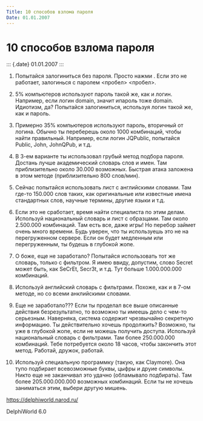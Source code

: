 ```yaml
---
Title: 10 способов взлома пароля
Date: 01.01.2007
---
```



10 способов взлома пароля
=========================

::: {.date}
01.01.2007
:::

1) Попытайся залогиниться без пароля. Просто нажми . Если это не
работает, залогинься с паролем \<пробел\> \<пробел\>.

2) 5% компьютеров используют пароль такой же, как и логин. Например,
если логин domain, значит ипароль тоже domain. Идиотизм, да? Попытайся
залогиниться, используя логин такой же, как и пароль.

3) Примерно 35% компьютеров используют пароль, вторичный от логина.
Обычно ты переберешь около 1000 комбинаций, чтобы найти правильный.
Например, если логин JQPublic, попытайся Public, John, JohnQPub, и т.д.

4) В 3-ем варианте ты использовал грубый метод подбора пароля. Достань
лучше академический словарь слов и имен. Там приблизительно около 30.000
возможных. Быстрая атака заложена в этом методе (приблизительно 800
слов/мин).

5) Сейчас попытайся использовать лист с английскими словами. Там где-то
150.000 слов таких, как оригинальные или известные имена стандартных
слов, научные термины, другие языки и т.д.

6) Если это не сработает, время найти специалиста по этим делам.
Используй национальный словарь и лист c образцами. Там около 2.500.000
комбинаций. Там есть все, даже игры! Но перебор займет очень много
времени. Будь уверен, что ты используешь это не на перегруженном
сервере. Если он будет медленным или перегруженным, ты будешь в глубокой
жопе.

7) О боже, еще не заработало? Попытайся использовать тот же словарь,
только с фильтром. Я имею ввиду, допустим, слово Secret может быть, как
SeCrEt, Secr3t, и т.д. Тут больше 1.000.000.000 комбинаций.

8) Используй английский словарь с фильтрами. Похоже, как и в 7-ом
методе, но со всеми анклийскими словами.

9) Еще не заработало??? Если ты проделал все выше описанные действия
безрезультатно, то возможно ты имеешь дело с чем-то серьезным.
Наверняка, система содержит чрезвычайно секретную информацию. Ты
действительно хочешь продолжить? Возможно, ты уже в глубокой жопе, если
не можешь получить доступа. Используй национальный словарь с фильтрами.
Там более 250.000.000 комбинаций. Тебе потребуется около 18 часов, чтобы
закончить этот метод. Работай, дружок, работай.

10) Используй специальную программку (такую, как Claymore). Она тупо
подбирает всевозможные буквы, цыфры и друие символы. Никто еще не
заканчивал это удачно (обламывало подбирать). Там более 205.000.000.000
возможных комбинаций. Если ты не хочешь заниматься этим, выбери другую
мишень.

<https://delphiworld.narod.ru/>

DelphiWorld 6.0
